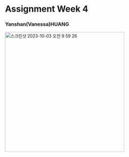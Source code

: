 # Assignment Week 4

### Yanshan(Vanessa)HUANG

<img width="393" alt="스크린샷 2023-10-03 오전 9 59 26" src="https://yanshanhuang.github.io/public/example2/">
